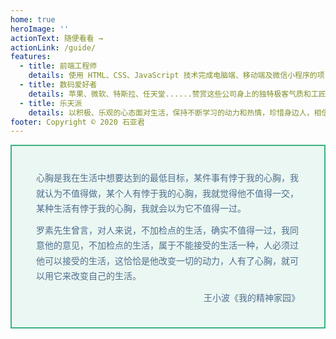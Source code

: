 ```yaml
---
home: true
heroImage: ''
actionText: 随便看看 →
actionLink: /guide/
features:
  - title: 前端工程师
    details: 使用 HTML、CSS、JavaScript 技术完成电脑端、移动端及微信小程序的项目开发，注重审美及用户体验。
  - title: 数码爱好者
    details: 苹果、微软、特斯拉、任天堂......赞赏这些公司身上的独特极客气质和工匠精神。而且，它们的产品真的很酷！
  - title: 乐天派
    details: 以积极、乐观的心态面对生活，保持不断学习的动力和热情，珍惜身边人，相信未来会更好。
footer: Copyright © 2020 石亚君
---
```


<section class="home-book">
  <div class="home-book-text">
    <span>
      心胸是我在生活中想要达到的最低目标，某件事有悖于我的心胸，我就认为不值得做，某个人有悖于我的心胸，我就觉得他不值得一交，某种生活有悖于我的心胸，我就会以为它不值得一过。
    </span>
    <span>
      罗素先生曾言，对人来说，不加检点的生活，确实不值得一过，我同意他的意见，不加检点的生活，属于不能接受的生活一种，人必须过他可以接受的生活，这恰恰是他改变一切的动力，人有了心胸，就可以用它来改变自己的生活。
    </span>
    <span class="home-book-text-footer">王小波《我的精神家园》</span>
  </div>
</section>

<style>
.home-book {
  display: flex;
  margin-bottom: 40px;
  padding: 24px;
  padding-bottom: 10px;
  background: #ebf7f2;
  border: 2px solid #3ab383;
  position: relative;
}
.home-book-text {
  padding: 15px;
}
.home-book-text span {
  display: block;
  line-height: 1.75;
  color: #4e6e8e;
  margin-bottom: 10px;
}
.home-book-text-footer {
  display: block;
  text-align: right;
  color: #4e6e8e;
}
.content.custom .home-book-thumb {
  max-width: inherit;
}
@media screen and (max-width: 767px) {
  .home-book {
    display: block;
  }
  .home-book-image {
    text-align: center;
  }
}
</style>
